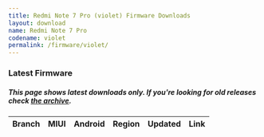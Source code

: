 ```yaml
---
title: Redmi Note 7 Pro (violet) Firmware Downloads
layout: download
name: Redmi Note 7 Pro
codename: violet
permalink: /firmware/violet/
---
```


### Latest Firmware
##### This page shows latest downloads only. If you're looking for old releases check [the archive](/archive/firmware/violet/).

<div class="table-responsive-md" id="table-wrapper">
<table id="firmware" class="compact table table-striped table-hover table-sm">
    <thead class="thead-dark">
        <tr>
            <th>Branch</th>
            <th>MIUI</th>
            <th>Android</th>
            <th>Region</th>
            <th>Updated</th>
            <th>Link</th>
        </tr>
    </thead>
    <script>loadFirmwareDownloads('violet', 'latest')</script>
</table>
</div>
